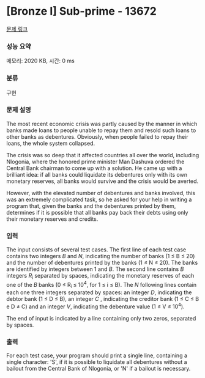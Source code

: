 # [Bronze I] Sub-prime - 13672 

[문제 링크](https://www.acmicpc.net/problem/13672) 

### 성능 요약

메모리: 2020 KB, 시간: 0 ms

### 분류

구현

### 문제 설명

<p>The most recent economic crisis was partly caused by the manner in which banks made loans to people unable to repay them and resold such loans to other banks as debentures. Obviously, when people failed to repay their loans, the whole system collapsed.</p>

<p>The crisis was so deep that it affected countries all over the world, including Nlogonia, where the honored prime minister Man Dashuva ordered the Central Bank chairman to come up with a solution. He came up with a brilliant idea: if all banks could liquidate its debentures only with its own monetary reserves, all banks would survive and the crisis would be averted.</p>

<p>However, with the elevated number of debentures and banks involved, this was an extremely complicated task, so he asked for your help in writing a program that, given the banks and the debentures printed by them, determines if it is possible that all banks pay back their debts using only their monetary reserves and credits.</p>

### 입력 

 <p>The input consists of several test cases. The first line of each test case contains two integers <em>B</em> and <em>N</em>, indicating the number of banks (1 ≤ B ≤ 20) and the number of debentures printed by the banks (1 ≤ N ≤ 20). The banks are identified by integers between 1 and <em>B</em>. The second line contains <em>B</em> integers <em>R</em><sub>i</sub> separated by spaces, indicating the monetary reserves of each one of the <em>B</em> banks (0 ≤ R<sub>i </sub>≤ 10<sup>4</sup>, for 1 ≤ i ≤ B). The <em>N</em> following lines contain each one three integers separated by spaces: an integer <em>D</em>, indicating the debtor bank (1 ≤ D ≤ B), an integer <em>C</em> , indicating the creditor bank (1 ≤ C ≤ B e D ≠ C) and an integer <em>V</em>, indicating the debenture value (1 ≤ V ≤ 10<sup>4</sup>).</p>

<p>The end of input is indicated by a line containing only two zeros, separated by spaces.</p>

### 출력 

 <p>For each test case, your program should print a single line, containing a single character: 'S', if it is possible to liquidate all debentures without a bailout from the Central Bank of Nlogonia, or 'N' if a bailout is necessary.</p>

